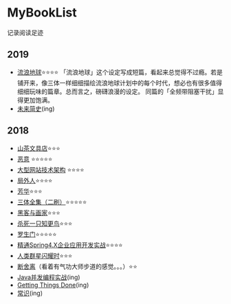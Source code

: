 # MyBookList
记录阅读足迹
## 2019
* [流浪地球](https://book.douban.com/subject/3266609/)⭐️⭐️⭐️⭐️ 「流浪地球」这个设定写成短篇，看起来总觉得不过瘾。若是铺开来，像三体一样细细描绘流浪地球计划中的每个时代，想必也有很多值得细细玩味的篇章。总而言之，磅礴浪漫的设定。 同篇的「全频带阻塞干扰」显得更加饱满。
* [未来简史](https://book.douban.com/subject/26943161/)(ing)


## 2018
* [山茶文具店](https://book.douban.com/subject/28656614/)⭐️⭐️⭐️
* [恶意](https://book.douban.com/subject/3646172/) ⭐️⭐️⭐️⭐️⭐️
* [大型网站技术架构](https://book.douban.com/subject/25723064/) ⭐️⭐️⭐️⭐️
* [局外人](https://book.douban.com/subject/4908885/)⭐️⭐️⭐️⭐️
* [芳华](https://book.douban.com/subject/27010212/)⭐️⭐️⭐️
* [三体全集（二刷）](https://book.douban.com/subject/6518605/)⭐️⭐️⭐️⭐️⭐️
* [黑客与画家](https://book.douban.com/subject/6021440/)⭐️⭐️⭐️
* [杀死一只知更鸟](https://book.douban.com/subject/6781808/)⭐️⭐️⭐️
* [罗生门](https://book.douban.com/subject/3136271/)⭐️⭐️⭐️⭐️⭐️
* [精通Spring4.X企业应用开发实战](https://book.douban.com/subject/26952826/)⭐️⭐️⭐️⭐️
* [人类群星闪耀时](https://book.douban.com/subject/6538430/)⭐️⭐️⭐️ 
* [断舍离](https://book.douban.com/subject/24749465/)（看着有气功大师步道的感觉。。。）⭐️⭐️ 
* [Java并发编程实战](https://book.douban.com/subject/10484692/)(ing)
* [Getting Things Done](https://book.douban.com/subject/1958547/)(ing) 
* [常识](https://book.douban.com/subject/3344676/)(ing)






